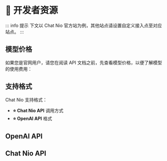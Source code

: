 # 🍕 开发者资源
::: info 提示
下文以 Chat Nio 官方站为例，其他站点请设置自定义接入点至对应站点。
:::

## 模型价格
如果您是官网用户，请您在阅读 API 文档之前，先查看模型价格，以便了解模型的使用费用：
<PageLink href="/guide/pricing" title="💰 AI 模型价格" />

## 支持格式
Chat Nio 支持格式：
- **⭐ Chat Nio API** 调用方式
- **⭐ OpenAI API** 格式

## OpenAI API
<PageLink href="/developers/openai" title="🚀 OpenAI API" />

## Chat Nio API
<PageLink href="/developers/sdk" title="❤ Chat Nio API" />
